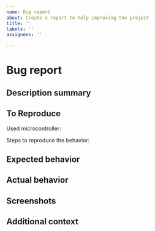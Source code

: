 ```yaml
---
name: Bug report
about: Create a report to help improving the project
title: ''
labels: ''
assignees: ''

---
```


# Bug report
## Description summary
<!-- Shortly describe the bug. What is it about? -->

## To Reproduce
<!-- Name the used microcontroller to uniquely identify it.-->
Used microcontroller:

Steps to reproduce the behavior:
<!-- List the steps to reproduce here: -->

## Expected behavior
<!-- A clear and concise description of what you expected to happen. -->

## Actual behavior
<!-- A clear and concise description of what really happens. -->

## Screenshots
<!-- If applicable, add screenshots to help explain your problem. -->

## Additional context
<!-- Add any other context about the problem here. -->
